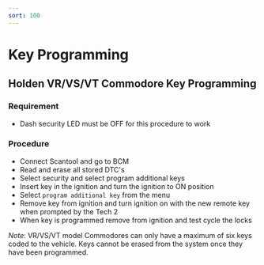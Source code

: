 ```yaml
---
sort: 100
---
```

# Key Programming

## Holden VR/VS/VT Commodore Key Programming

### Requirement

* Dash security LED must be OFF for this procedure to work

### Procedure

* Connect Scantool and go to BCM
* Read and erase all stored DTC's
* Select security and select program additional keys
* Insert key in the ignition and turn the ignition to ON position
* Select `program additional key` from the menu
* Remove key from ignition and turn ignition on with the new remote key when prompted by the Tech 2
* When key is programmed remove from ignition and test cycle the locks

_Note_: VR/VS/VT model Commodores can only have a maximum of six keys coded to the vehicle. Keys cannot be erased from the system once they have been programmed.
